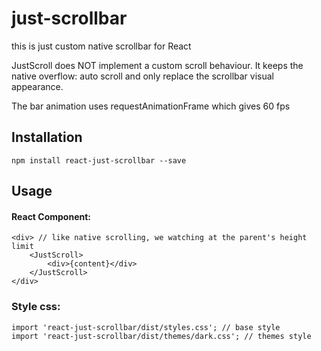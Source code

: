 # just-scrollbar
this is just custom native scrollbar for React


JustScroll does NOT implement a custom scroll behaviour. It keeps the native overflow: auto scroll and only replace the scrollbar visual appearance. 

The bar animation uses requestAnimationFrame which gives 60 fps


## Installation
```
npm install react-just-scrollbar --save
```

## Usage
#### React Component:
```
<div> // like native scrolling, we watching at the parent's height limit
    <JustScroll>
        <div>{content}</div>
    </JustScroll>
</div>
```

### Style css:
```
import 'react-just-scrollbar/dist/styles.css'; // base style
import 'react-just-scrollbar/dist/themes/dark.css'; // themes style
```
